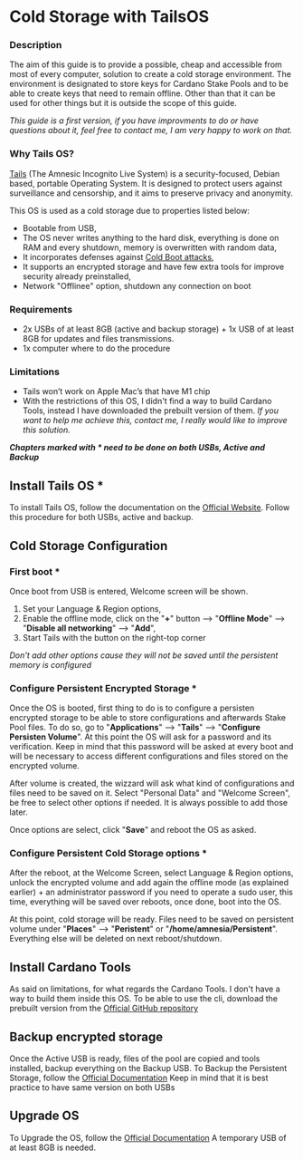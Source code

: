 # Cold Storage with TailsOS

### Description
The aim of this guide is to provide a possible, cheap and accessible from most of every computer, solution to create a cold storage environment.
The environment is designated to store keys for Cardano Stake Pools and to be able to create keys that need to remain offline. Other than that it can be used for other things but it is outside the scope of this guide. 
 
<em>This guide is a first version, if you have improvments to do or have questions about it, feel free to contact me, I am very happy to work on that.</em>

### Why Tails OS?
[Tails](https://tails.boum.org/) (The Amnesic Incognito Live System) is a security-focused, Debian based, portable Operating System. It is designed to protect users against surveillance and censorship, and it aims to preserve privacy and anonymity.  

This OS is used as a cold storage due to properties listed below:  
- Bootable from USB,
- The OS never writes anything to the hard disk, everything is done on RAM and every shutdown, memory is overwritten with random data,
- It incorporates defenses against [Cold Boot attacks](https://tails.boum.org/doc/advanced_topics/cold_boot_attacks/index.en.html),
- It supports an encrypted storage and have few extra tools for improve security already preinstalled,
- Network "Offlinee" option, shutdown any connection on boot

### Requirements
- 2x USBs of at least 8GB (active and backup storage) + 1x USB of at least 8GB for updates and files transmissions.
- 1x computer where to do the procedure

### Limitations
- Tails won’t work on Apple Mac’s that have M1 chip
- With the restrictions of this OS, I didn't find a way to build Cardano Tools, instead I have downloaded the prebuilt version of them.
<em>If you want to help me achieve this, contact me, I really would like to improve this solution.</em>

**<em>Chapters marked with \* need to be done on both USBs, Active and Backup</em>**

## Install Tails OS \*
To install Tails OS, follow the documentation on the [Official Website](https://tails.boum.org/install/index.en.html).
Follow this procedure for both USBs, active and backup.

## Cold Storage Configuration
### First boot \*
Once boot from USB is entered, Welcome screen will be shown.
1. Set your Language & Region options,
2. Enable the offline mode, click on the "**+**" button --> "**Offline Mode**" --> "**Disable all networking**" --> "**Add**",
3. Start Tails with the button on the right-top corner

<em>Don't add other options cause they will not be saved until the persistent memory is configured</em>

### Configure Persistent Encrypted Storage \*
Once the OS is booted, first thing to do is to configure a persisten encrypted storage to be able to store configurations and afterwards Stake Pool files.
To do so, go to "**Applications**" --> "**Tails**" --> "**Configure Persisten Volume**".
At this point the OS will ask for a password and its verification. Keep in mind that this password will be asked at every boot and will be necessary to access different configurations and files stored on the encrypted volume.

After volume is created, the wizzard will ask what kind of configurations and files need to be saved on it. Select "Personal Data" and "Welcome Screen", be free to select other options if needed. It is always possible to add those later.

Once options are select, click "**Save**" and reboot the OS as asked.

### Configure Persistent Cold Storage options \*
After the reboot, at the Welcome Screen, select Language & Region options, unlock the encrypted volume and add again the offline mode (as explained earlier) + an administrator password if you need to operate a sudo user, this time, everything will be saved over reboots, once done, boot into the OS.

At this point, cold storage will be ready.
Files need to be saved on persistent volume under "**Places**" --> "**Peristent**" or "**/home/amnesia/Persistent**". Everything else will be deleted on next reboot/shutdown.

## Install Cardano Tools
As said on limitations, for what regards the Cardano Tools. I don't have a way to build them inside this OS.
To be able to use the cli, download the prebuilt version from the [Official GitHub repository](https://github.com/input-output-hk/cardano-node#linux-executable)

## Backup encrypted storage
Once the Active USB is ready, files of the pool are copied and tools installed, backup everything on the Backup USB.
To Backup the Persistent Storage, follow the [Official Documentation](https://tails.boum.org/doc/first_steps/persistence/backup/index.en.html#update)
Keep in mind that it is best practice to have same version on both USBs

## Upgrade OS
To Upgrade the OS, follow the [Official Documentation](https://tails.boum.org/upgrade/tails-overview/index.en.html)
A temporary USB of at least 8GB is needed.

